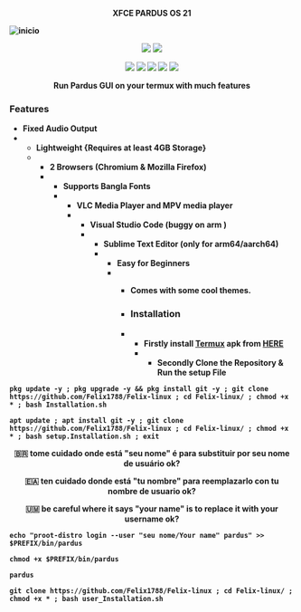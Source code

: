 <p align="center"><b>XFCE PARDUS OS 21</p>
  
![inicio](https://github.com/user-attachments/assets/5dc4a5e1-e593-4f59-84c8-366a98c7e09d)


<p align="center">
<img src="https://img.shields.io/badge/MADE%20IN-BANGLADESH-green?colorA=%23ff0000&colorB=%23017e40&style=for-the-badge">
<img src="https://img.shields.io/badge/Version-2.0-blue?style=for-the-badge">

<p align="center">
  <img src="https://img.shields.io/badge/Written%20In-Bash-darkgreen?style=flat-square">
  <img src="https://img.shields.io/badge/Open%20Source-Yes-darkviolet?style=flat-square">
  <img src="https://img.shields.io/github/stars/modded-ubuntu/modded-ubuntu?style=flat-square">
  <img src="https://img.shields.io/github/issues/modded-ubuntu/modded-ubuntu?color=red&style=flat-square">
  <img src="https://img.shields.io/github/forks/modded-ubuntu/modded-ubuntu?color=teal&style=flat-square">
  
<p align="center"><b>Run Pardus GUI on your termux with much features</p>
<p align="center">

### Features

- Fixed Audio Output
- - Lightweight {Requires at least 4GB Storage}
  - - 2 Browsers (Chromium & Mozilla Firefox)
    - - Supports Bangla Fonts
      - - VLC Media Player and MPV media player
        - - Visual Studio Code (buggy on arm )
          - - Sublime Text Editor (only for arm64/aarch64)
            - - Easy for Beginners
              - - Comes with some cool themes.
               
                - ### Installation
                - - Firstly install [Termux](https://termux.com) apk from [HERE](https://f-droid.org/repo/com.termux_118.apk)
                  - - Secondly Clone the Repository & Run the setup File

  
```
pkg update -y ; pkg upgrade -y && pkg install git -y ; git clone https://github.com/Felix1788/Felix-linux ; cd Felix-linux/ ; chmod +x * ; bash Installation.sh
```
```
apt update ; apt install git -y ; git clone https://github.com/Felix1788/Felix-linux ; cd Felix-linux/ ; chmod +x * ; bash setup.Installation.sh ; exit

```

<p align="center">
🇧🇷 tome cuidado onde está "seu nome" é para substituir por seu nome de usuário ok?

<p align="center">
🇪🇦 ten cuidado donde está "tu nombre" para reemplazarlo con tu nombre de usuario ok?

<p align="center">
🇺🇲 be careful where it says "your name" is to replace it with your username ok?

```
echo "proot-distro login --user "seu nome/Your name" pardus" >> $PREFIX/bin/pardus
```
```
chmod +x $PREFIX/bin/pardus
```


```
pardus
```

```
git clone https://github.com/Felix1788/Felix-linux ; cd Felix-linux/ ; chmod +x * ; bash user_Installation.sh
```
